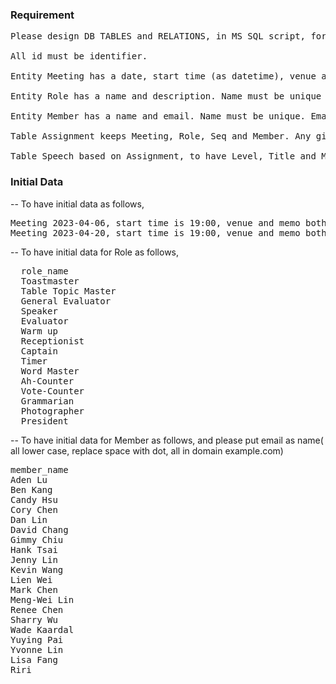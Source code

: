 
### Requirement
<pre>
Please design DB TABLES and RELATIONS, in MS SQL script, for a Toastmaster Regular Meeting Agenda Project.

All id must be identifier.

Entity Meeting has a date, start time (as datetime), venue and memo. 

Entity Role has a name and description. Name must be unique .

Entity Member has a name and email. Name must be unique. Email must be unique. 

Table Assignment keeps Meeting, Role, Seq and Member. Any given meeting has unique combination of role and seq.

Table Speech based on Assignment, to have Level, Title and Memo
</pre>

### Initial Data

-- To have initial data as follows, 

<pre>
Meeting 2023-04-06, start time is 19:00, venue and memo both are wtc0406 
Meeting 2023-04-20, start time is 19:00, venue and memo both are wtc0420
</pre>

-- To have initial data for Role as follows,
<pre>
  role_name
  Toastmaster
  Table Topic Master
  General Evaluator
  Speaker
  Evaluator
  Warm up
  Receptionist
  Captain
  Timer
  Word Master
  Ah-Counter
  Vote-Counter
  Grammarian
  Photographer
  President
</pre>



-- To have initial data for Member as follows, and please put email as name( all lower case, replace space with dot, all in domain example.com) 
<pre>
member_name
Aden Lu
Ben Kang
Candy Hsu
Cory Chen
Dan Lin
David Chang
Gimmy Chiu
Hank Tsai
Jenny Lin
Kevin Wang
Lien Wei
Mark Chen
Meng-Wei Lin
Renee Chen
Sharry Wu
Wade Kaardal
Yuying Pai
Yvonne Lin
Lisa Fang
Riri
</pre>
